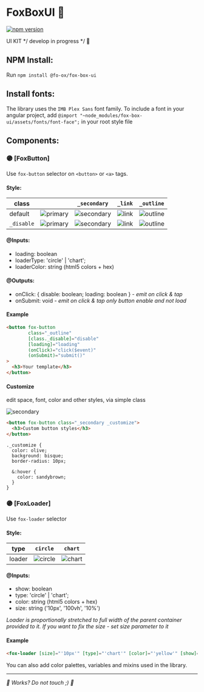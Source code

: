 # FoxBoxUI 🦊

[![npm version](https://badge.fury.io/js/@fo-ox%2Ffox-box-ui.svg)](https://badge.fury.io/js/@fo-ox%2Ffox-box-ui)

UI KIT 
*/ develop in progress */ 🔋

## NPM Install: 

Run `npm install @fo-ox/fox-box-ui`

## Install fonts:

The library uses the `IMB Plex Sans` font family. To include a font in your angular project,
add `@import "~node_modules/fox-box-ui/assets/fonts/font-face";` in your root style file

## Components:
### 🟣 [FoxButton]

  Use `fox-button` selector on `<button>` or `<a>` tags.
  
  #### Style:
  
  | class | | `_secondary` | `_link` | `_outline` |
  | ----- | - | -            | -       | -          |
  | default  | ![primary](http://foto.fo-ox.site/pr.png) | ![secondary](http://foto.fo-ox.site/sec.png) | ![link](http://foto.fo-ox.site/li.png) | ![outline](http://foto.fo-ox.site/ou.png) |
  | `_disable` | ![primary](http://foto.fo-ox.site/pr_d.png) | ![secondary](http://foto.fo-ox.site/sec_d.png) | ![link](http://foto.fo-ox.site/li_d.png) | ![outline](http://foto.fo-ox.site/ou_d.png) |
  
  #### @Inputs:
  - loading: boolean
  - loaderType: 'circle' | 'chart';
  - loaderColor: string (html5 colors + hex)
  
  #### @Outputs:
  - onClick: { disable: boolean; loading: boolean } - *emit on click & tap*
  - onSubmit: void - *emit on click & tap only button enable and not load*
  
#### Example
  
  ```html
  <button fox-button 
          class="_outline" 
          [class._disable]="disable" 
          [loading]="loading" 
          (onClick)="click($event)" 
          (onSubmit)="submit()"
  >
    <h3>Your template</h3>
  </button>
  ```
  
#### Customize
  edit space, font, color and other styles, via simple class 
  
  ![secondary](http://foto.fo-ox.site/cust.png)
  
  ```html
  <button fox-button class="_secondary _customize">
    <h3>Custom button styles</h3>
  </button>
  ```
  
  ```less
  ._customize {
    color: olive;
    background: bisque;
    border-radius: 10px;
  
    &:hover {
      color: sandybrown;
    }
  }
  ```

### 🟣 [FoxLoader]
  
  Use `fox-loader` selector
  
  #### Style:
  
  | type | `circle` | `chart` |
  | ----- | -       | -       | 
  | loader | ![circle](http://foto.fo-ox.site/circle.png) | ![chart](http://foto.fo-ox.site/chart.png) | 
  
  #### @Inputs:
  - show: boolean
  - type: 'circle' | 'chart';
  - color: string (html5 colors + hex)
  - size: string ('10px', '100vh', '10%')
  
  *Loader is proportionally stretched to full width of the parent container provided to it. If you want to fix the size - set size parameter to it*

#### Example
  
   ```html
  <fox-loader [size]="'10px'" [type]="'chart'" [color]="'yellow'" [show]="loading"></fox-loader>
  ```

You can also add color palettes, variables and mixins used in the library.
  
  ----
   *🌼 Works? Do not touch ;)  🌼*
